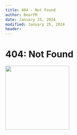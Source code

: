 ```yaml
---
title: 404 - Not Found
author: BearFM
date: January 25, 2024
modified: January 25, 2024
header:
---
```


# 404: Not Found

[<img src="/xertun.webp" width="200" height="200" />](xertun.webp)